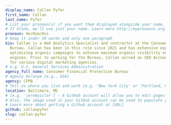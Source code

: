 ```yaml
---
display_name: Callan Pyfer
first_name: Callan
last_name: Pyfer
# List your pronoun(s) if you want them displayed alongside your name.
# If blank, we'll use just your name. Learn more http://mypronouns.org
pronoun: He/Him/His
# Keep it under 50 words and only one paragraph
bio: Callan is a Web Analytics Specialist and contractor at the Consumer Financial Protection
  Bureau. Callan has been in this role since 2021 and has extensive experience
  optimizing organic campaigns to achieve maximum organic visibility on search
  engines. Prior to working for the Bureau, Callan served as SEO Account Manager
  for various digital marketing agencies.
# e.g. U.S. General Services Administration
agency_full_name: Consumer Financial Protection Bureau
# Agency Acronym [e.g., GSA]
agency: CFPB
# Tell us where you live and work [e.g. 'New York City' or 'Portland, OR']
location: Baltimore, MD
# [e.g. 'jeremyzilar'] — A GitHub account will allow you to edit pages on Digital.gov.
# Also, the image used in your GitHub account can be used to populate your digital.gov profile photo.
# Learn more about getting a Github account at [URL]
github: callanpyfer
slug: callan-pyfer
---
```

